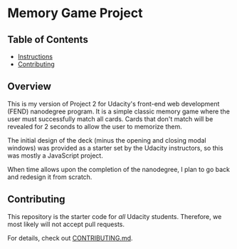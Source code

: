 # Memory Game Project

## Table of Contents

* [Instructions](#instructions)
* [Contributing](#contributing)

## Overview

This is my version of Project 2 for Udacity's front-end web development (FEND) nanodegree program.  It is a simple classic memory game where the user must successfully match all cards.  Cards that don't match will be revealed for 2 seconds to allow the user to memorize them.      

The initial design of the deck (minus the opening and closing modal windows) was provided as a starter set by the Udacity instructors, so this was mostly a JavaScript project.

When time allows upon the completion of the nanodegree, I plan to go back and redesign it from scratch.

## Contributing

This repository is the starter code for _all_ Udacity students. Therefore, we most likely will not accept pull requests.

For details, check out [CONTRIBUTING.md](CONTRIBUTING.md).
